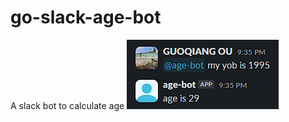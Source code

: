# go-slack-age-bot
 A slack bot to calculate age
![alt text](./Screenshot%202024-04-17%20220422.png)